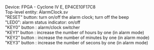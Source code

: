 Device: FPGA - Cyclone IV E, EP4CE10F17C8  
Top-level entity: AlarmClock.sv  
"RESET" button: turn on/off the alarm clock; turn off the beep  
"LED0": alarm status indicator: on/off  
"KEY0" button : alarm/clock switcher  
"KEY1" button : increase the number of hours by one (in alarm mode)  
"KEY2" button : increase the number of minutes by one (in alarm mode)  
"KEY3" button : increase the number of secons by one (in alarm mode)  